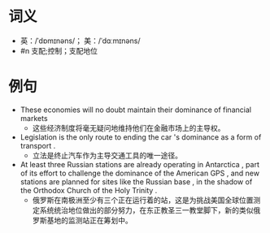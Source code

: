 # 词义
- 英：/ˈdɒmɪnəns/； 美：/ˈdɑːmɪnəns/
- #n 支配;控制；支配地位
# 例句
- These economies will no doubt maintain their dominance of financial markets
	- 这些经济制度将毫无疑问地维持他们在金融市场上的主导权。
- Legislation is the only route to ending the car 's dominance as a form of transport .
	- 立法是终止汽车作为主导交通工具的唯一途径。
- At least three Russian stations are already operating in Antarctica , part of its effort to challenge the dominance of the American GPS , and new stations are planned for sites like the Russian base , in the shadow of the Orthodox Church of the Holy Trinity .
	- 俄罗斯在南极洲至少有三个正在运行着的站，这是为挑战美国全球位置测定系统统治地位做出的部分努力，在东正教圣三一教堂脚下，新的类似俄罗斯基地的监测站正在筹划中。
